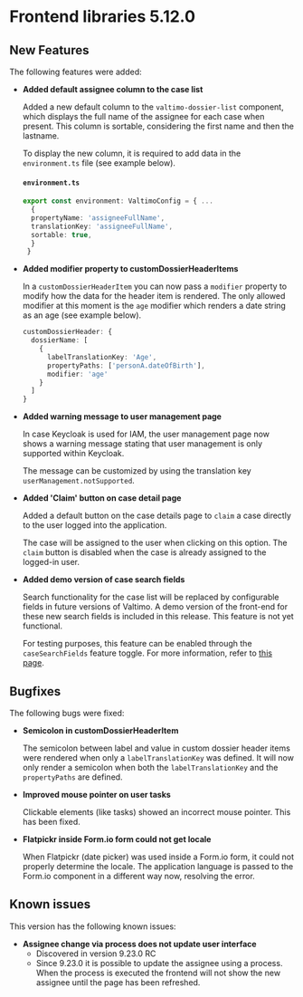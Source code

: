# Frontend libraries 5.12.0

## New Features

The following features were added:

* **Added default assignee column to the case list**

  Added a new default column to the `valtimo-dossier-list` component, which displays the full name of the assignee
  for each case when present. This column is sortable, considering the first name and then the lastname.

  To display the new column, it is required to add data in the `environment.ts` file (see example below).
  #### **`environment.ts`**

  ```typescript
  export const environment: ValtimoConfig = { ...
    {
    propertyName: 'assigneeFullName',
    translationKey: 'assigneeFullName',
    sortable: true,
    }
   }
  ```

* **Added modifier property to customDossierHeaderItems**
  
  In a `customDossierHeaderItem` you can now pass a `modifier` property to modify how the data for the
  header item is rendered. The only allowed modifier at this moment is the `age` modifier which renders
  a date string as an age (see example below).

  ```typescript
  customDossierHeader: {
    dossierName: [
      {
        labelTranslationKey: 'Age',
        propertyPaths: ['personA.dateOfBirth'],
        modifier: 'age'
      }
    ]
  }
  ```

* **Added warning message to user management page**

  In case Keycloak is used for IAM, the user management page now shows a warning message stating that user management is only supported within Keycloak. 
  
  The message can be customized by using the translation key `userManagement.notSupported`.

* **Added 'Claim' button on case detail page**

  Added a default button on the case details page to `claim` a case directly to the user logged into the 
  application.

  The case will be assigned to the user when clicking on this option. The `claim` button is disabled when the case is
  already assigned to the logged-in user.

* **Added demo version of case search fields**

  Search functionality for the case list will be replaced by configurable fields in future versions of Valtimo. A demo
  version of the front-end for these new search fields is included in this release. This feature is not yet functional.

  For testing purposes, this feature can be enabled through the `caseSearchFields` feature toggle. For more information,
  refer to [this page](/reference/feature-toggles.md).

## Bugfixes

The following bugs were fixed:

* **Semicolon in customDossierHeaderItem**

  The semicolon between label and value in custom dossier header items were rendered when only a `labelTranslationKey`
  was defined. It will now only render a semicolon when both the `labelTranslationKey` and the `propertyPaths` are
  defined. 

* **Improved mouse pointer on user tasks**
  
  Clickable elements (like tasks) showed an incorrect mouse pointer. This has been fixed. 

* **Flatpickr inside Form.io form could not get locale**

  When Flatpickr (date picker) was used inside a Form.io form, it could not properly determine the locale. The
  application language is passed to the Form.io component in a different way now, resolving the error.

## Known issues

This version has the following known issues:

* **Assignee change via process does not update user interface**
    * Discovered in version 9.23.0 RC
    * Since 9.23.0 it is possible to update the assignee using a process. When the process is executed the frontend will not
      show the new assignee until the page has been refreshed.
